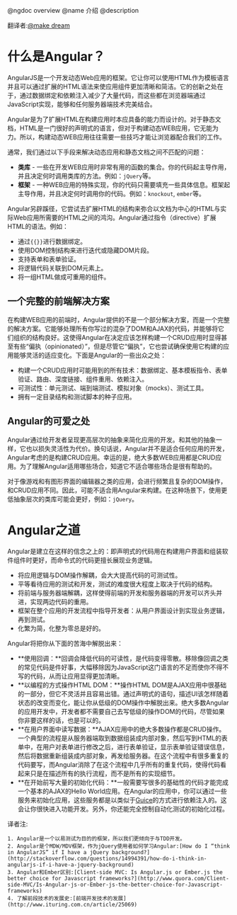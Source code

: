 @ngdoc overview
@name 介绍
@description

翻译者:[@make dream](https://github.com/pengisgood)

# 什么是Angular？

AngularJS是一个开发动态Web应用的框架。它让你可以使用HTML作为模板语言并且可以通过扩展的HTML语法来使应用组件更加清晰和简洁。它的创新之处在于，通过数据绑定和依赖注入减少了大量代码，而这些都在浏览器端通过JavaScript实现，能够和任何服务器端技术完美结合。 
	
Angular是为了扩展HTML在构建应用时本应具备的能力而设计的。对于静态文档，HTML是一门很好的声明式的语言，但对于构建动态WEB应用，它无能为力。所以，构建动态WEB应用往往需要一些技巧才能让浏览器配合我们的工作。
	
通常，我们通过以下手段来解决动态应用和静态文档之间不匹配的问题：

  * **类库** - 一些在开发WEB应用时非常有用的函数的集合。你的代码起主导作用，并且决定何时调用类库的方法。例如：`jQuery`等。  
  * **框架** - 一种WEB应用的特殊实现，你的代码只需要填充一些具体信息。框架起主导作用，并且决定何时调用你的代码。例如：`knockout`, `ember`等。

Angular另辟蹊径，它尝试去扩展HTML的结构来弥合以文档为中心的HTML与实际Web应用所需要的HTML之间的鸿沟。Angular通过指令（directive）扩展HTML的语法。例如：

  * 通过`{{}}`进行数据绑定。
  * 使用DOM控制结构来进行迭代或隐藏DOM片段。
  * 支持表单和表单验证。
  * 将逻辑代码关联到DOM元素上。
  * 将一组HTML做成可重用的组件。


## 一个完整的前端解决方案

在构建WEB应用的前端时，Angular提供的不是一个部分解决方案，而是一个完整的解决方案。它能够处理所有你写过的混杂了DOM和AJAX的代码，并能够将它们组织的结构良好。这使得Angular在决定应该怎样构建一个CRUD应用时显得甚至有些“偏执（opinionated）”，但是尽管它“偏执”，它也尝试确保使用它构建的应用能够灵活的适应变化。下面是Angular的一些出众之处：

  * 构建一个CRUD应用时可能用到的所有技术：数据绑定、基本模板指令、表单验证、路由、深度链接、组件重用、依赖注入。
  * 可测试性：单元测试、端到端测试、模拟对象（mocks）、测试工具。
  * 拥有一定目录结构和测试脚本的种子应用。

## Angular的可爱之处

Angular通过给开发者呈现更高层次的抽象来简化应用的开发。和其他的抽象一样，它也以损失灵活性为代价。换句话说，Angular并不是适合任何应用的开发，Angular考虑的是构建CRUD应用。幸运的是，绝大多数WEB应用都是CRUD应用。为了理解Angular适用哪些场合，知道它不适合哪些场合是很有帮助的。

对于像游戏和有图形界面的编辑器之类的应用，会进行频繁且复杂的DOM操作，和CRUD应用不同。因此，可能不适合用Angular来构建。在这种场景下，使用更低抽象层次的类库可能会更好，例如：`jQuery`。

# Angular之道

Angular是建立在这样的信念之上的：即声明式的代码用在构建用户界面和组装软件组件时更好，而命令式的代码更擅长展现业务逻辑。

  * 将应用逻辑与DOM操作解耦，会大大提高代码的可测试性。
  * 平等看待应用的测试和开发，测试的难度很大程度上取决于代码的结构。
  * 将前端与服务器端解耦，这样使得前端的开发和服务器端的开发可以齐头并进，实现两边代码的重用。
  * 框架在整个应用的开发流程中指导开发者：从用户界面设计到实现业务逻辑，再到测试。
  * 化繁为简，化整为零总是好的。

Angular将把你从下面的苦海中解脱出来：

  * **使用回调：**回调会降低代码的可读性，是代码变得零散。移除像回调之类的常见代码是件好事，大幅移除因为JavaScript这门语言的不足而使你不得不写的代码，从而让应用显得更加清晰。
  * **以编程的方式操作HTML DOM：**操作HTML DOM是AJAX应用中很基础的一部分，但它不灵活并且容易出错。通过声明式的语句，描述UI该怎样随着状态的改变而变化，能让你从低级的DOM操作中解脱出来。绝大多数Angular的应用开发中，开发者都不需要自己去写低级的操作DOM的代码，尽管如果你非要这样的话，也是可以的。
  * **在用户界面中读写数据：**AJAX应用中的绝大多数操作都是CRUD操作。一个典型的流程是从服务器端取到数据组装成内部对象，然后写到HTML的表单中，在用户对表单进行修改之后，进行表单验证，显示表单验证错误信息，然后将数据重新组装成内部对象，再发给服务器。在这个流程中有很多重复的代码要写，而Angular消除了在这个流程中几乎所有的重复代码，使得代码看起来只是在描述所有的执行流程，而不是所有的实现细节。
  * **在开始前写大量的初始化代码：**一般需要写很多的基础性的代码才能完成一个基本的AJAX的Hello World应用。在Angular的应用中，你可以通过一些服务来初始化应用，这些服务都是以类似于[Guice](http://code.google.com/p/google-guice/)的方式进行依赖注入的。这会让你很快进入功能开发。另外，你还能完全控制自动化测试的初始化过程。

  译者注:

    1. Angular是一个以易测试为目的的框架，所以我们更倾向于与TDD开发。
    2. Angular是个MDW/MDV框架，作为jQuery使用者如何学习Angular:[How do I “think in AngularJS” if I have a jQuery background?](http://stackoverflow.com/questions/14994391/how-do-i-think-in-angularjs-if-i-have-a-jquery-background)
    3. Angular和Ember区别:[Client-side MVC: Is Angular.js or Ember.js the better choice for Javascript frameworks?](http://www.quora.com/Client-side-MVC/Is-Angular-js-or-Ember-js-the-better-choice-for-Javascript-frameworks)
    4. 了解前段技术的发展史:[前端开发技术的发展](http://www.ituring.com.cn/article/25069)
